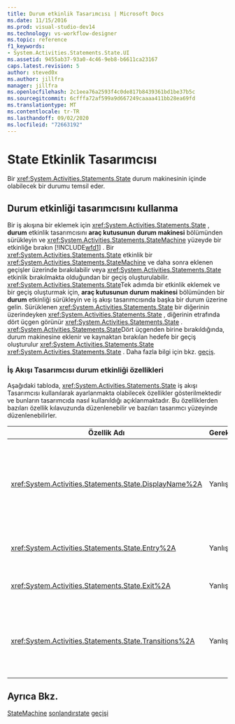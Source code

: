 ```yaml
---
title: Durum etkinlik Tasarımcısı | Microsoft Docs
ms.date: 11/15/2016
ms.prod: visual-studio-dev14
ms.technology: vs-workflow-designer
ms.topic: reference
f1_keywords:
- System.Activities.Statements.State.UI
ms.assetid: 9455ab37-93a0-4c46-9eb8-b6611ca23167
caps.latest.revision: 5
author: steved0x
ms.author: jillfra
manager: jillfra
ms.openlocfilehash: 2c1eea76a2593f4c0de817b8439361bd1be37b5c
ms.sourcegitcommit: 6cfffa72af599a9d667249caaaa411bb28ea69fd
ms.translationtype: MT
ms.contentlocale: tr-TR
ms.lasthandoff: 09/02/2020
ms.locfileid: "72663192"
---
```

# <a name="state-activity-designer"></a>State Etkinlik Tasarımcısı
Bir <xref:System.Activities.Statements.State> durum makinesinin içinde olabilecek bir durumu temsil eder.

## <a name="using-the-state-activity-designer"></a>Durum etkinliği tasarımcısını kullanma
 Bir iş akışına bir eklemek için <xref:System.Activities.Statements.State> , **durum** etkinlik tasarımcısını **araç kutusunun** **durum makinesi** bölümünden sürükleyin ve <xref:System.Activities.Statements.StateMachine> yüzeyde bir etkinliğe bırakın [!INCLUDE[wfd1](../includes/wfd1-md.md)] . Bir <xref:System.Activities.Statements.State> etkinlik bir <xref:System.Activities.Statements.StateMachine> ve daha sonra eklenen geçişler üzerinde bırakılabilir veya <xref:System.Activities.Statements.State> etkinlik bırakılmakta olduğundan bir geçiş oluşturulabilir. <xref:System.Activities.Statements.State>Tek adımda bir etkinlik eklemek ve bir geçiş oluşturmak için, **araç kutusunun** **durum makinesi** bölümünden bir **durum** etkinliği sürükleyin ve iş akışı tasarımcısında başka bir durum üzerine gelin. Sürüklenen <xref:System.Activities.Statements.State> bir diğerinin üzerindeyken <xref:System.Activities.Statements.State> , diğerinin etrafında dört üçgen görünür <xref:System.Activities.Statements.State> . <xref:System.Activities.Statements.State>Dört üçgenden birine bırakıldığında, durum makinesine eklenir ve kaynaktan bırakılan hedefe bir geçiş oluşturulur <xref:System.Activities.Statements.State> <xref:System.Activities.Statements.State> . Daha fazla bilgi için bkz. [geçiş](../workflow-designer/transition-activity-designer.md).

### <a name="state-activity-properties-in-the-workflow-designer"></a>İş Akışı Tasarımcısı durum etkinliği özellikleri
 Aşağıdaki tabloda, <xref:System.Activities.Statements.State> iş akışı Tasarımcısı kullanılarak ayarlanmakta olabilecek özellikler gösterilmektedir ve bunların tasarımcıda nasıl kullanıldığı açıklanmaktadır. Bu özelliklerden bazıları özellik kılavuzunda düzenlenebilir ve bazıları tasarımcı yüzeyinde düzenlenebilirler.

|Özellik Adı|Gerekli|Kullanım|
|-------------------|--------------|-----------|
|<xref:System.Activities.Statements.State.DisplayName%2A>|Yanlış|Başlıktaki etkinlik tasarımcısının kolay adını belirtir <xref:System.Activities.Statements.State> . Varsayılan değer **durumdur**. Değer, özellik kılavuzunda veya doğrudan etkinlik tasarımcısının üst bilgisinde düzenlenebilir. , <xref:System.Activities.Statements.State.DisplayName%2A> İş akışı tasarımcısının üst kısmında görüntülenen içerik haritası gezintisinde kullanılır.<br /><br /> <xref:System.Activities.Statements.State.DisplayName%2A>Kesinlikle gerekli olmasa da, bir tane kullanmak en iyi uygulamadır.|
|<xref:System.Activities.Statements.State.Entry%2A>|Yanlış|Bu durum öğesine geçiş yapıldığında oluşan eylemi belirtir. <xref:System.Activities.Statements.State>Etkinlik genişletildiğinde, bu değer **araç kutusundan** bir etkinlik sürüklenerek durumun **giriş** bölümüne bırakılarak ayarlanabilir.|
|<xref:System.Activities.Statements.State.Exit%2A>|Yanlış|Bu durum öğesinden uzağa geldiğinde oluşan eylemi belirtir. <xref:System.Activities.Statements.State>Etkinlik genişletildiğinde, bu değer **araç kutusundan** bir etkinlik sürüklenerek durumun **Çıkış** bölümüne bırakılarak ayarlanabilir.|
|<xref:System.Activities.Statements.State.Transitions%2A>|Yanlış|Kaynağından kaynaklanan olası geçişleri listeler <xref:System.Activities.Statements.State> . Listedeki her öğe, ilişkili ve hedefe bir bağlantı içerir <xref:System.Activities.Statements.Transition> <xref:System.Activities.Statements.State> . Bağlantıya tıkladığınızda tasarımcı veya uygulamasının genişletilmiş görünümüne geçiş yapılır <xref:System.Activities.Statements.Transition> <xref:System.Activities.Statements.State> .|

## <a name="see-also"></a>Ayrıca Bkz.
 [StateMachine](../workflow-designer/statemachine-activity-designer.md) [sonlandırstate](../workflow-designer/finalstate-activity-designer.md) [geçişi](../workflow-designer/transition-activity-designer.md)